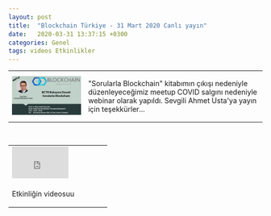 ```yaml
---
layout: post
title:  "Blockchain Türkiye - 31 Mart 2020 Canlı yayın"
date:   2020-03-31 13:37:15 +0300
categories: Genel
tags: videos Etkinlikler
---
```




<table><tr><td style="width:30%">
<img src="/assets/bctr_meetup_640.jpg"></td>
 <td style="width:70%; vertical-align:top">
<p>
"Sorularla Blockchain" kitabımın çıkışı nedeniyle düzenleyeceğimiz meetup COVID salgını nedeniyle webinar olarak yapıldı. Sevgili Ahmet Usta'ya yayın için teşekkürler... 
</p>
</td></tr></table>



&nbsp;

<table><tr><td style="width:50%">
<iframe width="112" height="63" src="https://www.youtube.com/embed/gCjw1-4ZOAs" frameborder="0" allowfullscreen></iframe></td>
<td style="width:70%">
</td>
</tr>
<tr>
<td style="width:70%; vertical-align:top">
<p>
Etkinliğin videosuu</p>
</td></tr>
</table>
